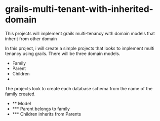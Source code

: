 # grails-multi-tenant-with-inherited-domain
This projects will implement grails multi-tenancy with domain models that inherit from other domain

In this project, i will create a simple projects that looks to implement multi tenancy using grails.
There will be three domain models.
  * Family
  * Parent
  * Children
  * 
The projects look to create each database schema from the name of the family created.
* ** Model
* *** Parent belongs to family
* *** Children inherits from Parents
